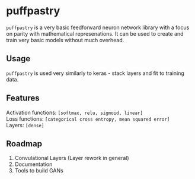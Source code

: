 # puffpastry

```puffpastry``` is a very basic feedforward neuron network library with a focus on parity with mathematical represenations. It can be used to create and train very basic models without much overhead. 
## Usage
```puffpastry``` is used very similarly to keras - stack layers and fit to training data.  
## Features
Activation functions: ```[softmax, relu, sigmoid, linear]``` <br />
Loss functions: ```[categorical cross entropy, mean squared error]``` <br />
Layers: ```[dense]``` <br />
## Roadmap
1. Convulational Layers (Layer rework in general)
2. Documentation
3. Tools to build GANs
